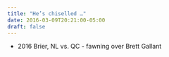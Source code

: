 ```yaml
---
title: "He’s chiselled …"
date: 2016-03-09T20:21:00-05:00
draft: false
---
```

- 2016 Brier, NL vs. QC - fawning over Brett Gallant